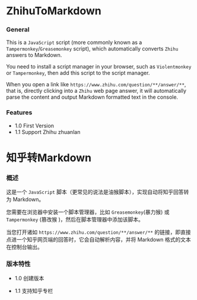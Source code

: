 # ZhihuToMarkdown

### General

This is a `JavaScript` script (more commonly known as a `Tampermonkey`/`Greasemonkey` script), which automatically converts `Zhihu` answers to Markdown.

You need to install a script manager in your browser, such as `Violentmonkey` or `Tampermonkey`, then add this script to the script manager.

When you open a link like `https://www.zhihu.com/question/**/answer/**`, that is, directly clicking into a `Zhihu` web page answer, it will automatically parse the content and output Markdown formatted text in the console.

### Features 

- 1.0 First Version 
- 1.1 Support Zhihu zhuanlan



# 知乎转Markdown

### 概述

这是一个 `JavaScript` 脚本（更常见的说法是油猴脚本），实现自动将知乎回答转为 Markdown。

您需要在浏览器中安装一个脚本管理器，比如 `Greasemonkey`(暴力猴) 或 `Tampermonkey` (篡改猴 )，然后在脚本管理器中添加该脚本。

当您打开诸如 `https://www.zhihu.com/question/**/answer/**` 的链接，即直接点进一个知乎网页端的回答时，它会自动解析内容，并将 Markdown 格式的文本在控制台输出。

### 版本特性

- 1.0 创建版本

- 1.1 支持知乎专栏

